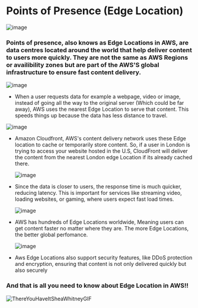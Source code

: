 # Points of Presence (Edge Location) 

![image](https://github.com/user-attachments/assets/d3284f64-cded-45a6-9688-60e75b552a54)

### Points of presence, also knows as Edge Locations in AWS, are data centres located around the world that help deliver content to users more quickly. They are not the same as AWS Regions or availibility zones but are part of the AWS'S global infrastructure to ensure fast content delivery.

![image](https://github.com/user-attachments/assets/66ce888b-7026-47a2-9013-231af204d8a8)

- When a user requests data for example a webpage, video or image, instead of going all the way to the original server
 (Which could be far away), AWS uses the nearest Edge Location to serve that content. This speeds things up because the data has less
 distance to travel.

![image](https://github.com/user-attachments/assets/0d7a8f10-e718-4582-a39f-2e5752111eec)

- Amazon Cloudfront, AWS's content delivery network uses these Edge location to cache or temporarily store content. So, if a user in London is trying to access your
  website hosted in the U.S, CloudFront will deliver the content from the nearest London edge Location if its already cached there.

  ![image](https://github.com/user-attachments/assets/03ddf6f9-f398-4a04-9e66-e912b2b76a46)

- Since the data is closer to users, the response time is much quicker, reducing latency. This is important for services like streaming video, loading websites, or gaming, where users expect fast load times.

  ![image](https://github.com/user-attachments/assets/ce8f62c8-709c-43a6-8572-717443fc59c7)

- AWS has hundreds of Edge Locations worldwide, Meaning users can get content faster no matter where they are. The more Edge Locations, the better global perfomance.

  ![image](https://github.com/user-attachments/assets/a6c0e056-ca42-4274-af1a-4ffcb0ecd824)

- Aws Edge Locations also support security features, like DDoS protection and encryption, ensuring that content is not only delivered quickly but also securely


### And that is all you need to know about Edge Location in AWS!!

![ThereYouHaveItSheaWhitneyGIF](https://github.com/user-attachments/assets/bf92078e-2509-4bb7-aacd-7cd7933606da)

